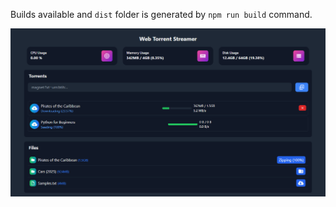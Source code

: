 Builds available and `dist` folder is generated by `npm run build` command.


![Preview](./screencapture.png)

